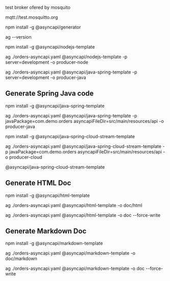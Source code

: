 test broker ofered by mosquito

mqtt://test.mosquitto.org


npm install -g @asyncapi/generator

ag --version


npm install -g @asyncapi/nodejs-template

ag ./orders-asyncapi.yaml  @asyncapi/nodejs-template -p server=development -o producer-node


ag ./orders-asyncapi.yaml  @asyncapi/java-spring-template  -p server=development -o producer-java


## Generate Spring Java code

npm install -g @asyncapi/java-spring-template

ag ./orders-asyncapi.yaml  @asyncapi/java-spring-template  -p javaPackage=com.demo.orders asyncapiFileDir=src/main/resources/api -o producer-java

npm install -g @asyncapi/java-spring-cloud-stream-template 

ag ./orders-asyncapi.yaml @asyncapi/java-spring-cloud-stream-template   -p javaPackage=com.demo.orders asyncapiFileDir=src/main/resources/api -o producer-cloud

@asyncapi/java-spring-cloud-stream-template



## Generate HTML Doc

npm install -g @asyncapi/html-template

ag ./orders-asyncapi.yaml  @asyncapi/html-template   -o doc/html

ag ./orders-asyncapi.yaml  @asyncapi/html-template  -o doc --force-write

## Generate Markdown Doc

npm install -g @asyncapi/markdown-template

ag ./orders-asyncapi.yaml  @asyncapi/markdown-template -o doc/markdown

ag ./orders-asyncapi.yaml  @asyncapi/markdown-template -o doc --force-write
